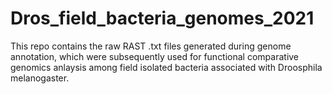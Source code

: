 # Dros_field_bacteria_genomes_2021
This repo contains the raw RAST .txt files generated during genome annotation, which were subsequently used for functional comparative genomics anlaysis among field isolated bacteria associated with Droosphila melanogaster.
